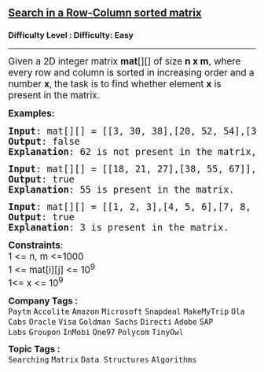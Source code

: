 <h2><a href="https://www.geeksforgeeks.org/problems/search-in-a-matrix17201720/1">Search in a Row-Column sorted matrix</a></h2><h3>Difficulty Level : Difficulty: Easy</h3><hr><div class="problems_problem_content__Xm_eO" style="user-select: auto;"><p style="user-select: auto;"><span style="font-size: 14pt; user-select: auto;">Given a 2D integer matrix <strong style="user-select: auto;">mat</strong>[][] of size <strong style="user-select: auto;">n x m</strong>, where every row and column is sorted in increasing order and a number <strong style="user-select: auto;">x</strong>,<strong style="user-select: auto;"> </strong>the task is to find whether element <strong style="user-select: auto;">x</strong> is present in the matrix.</span></p>
<p style="user-select: auto;"><strong style="user-select: auto;"><span style="font-size: 14pt; user-select: auto;">Examples:</span></strong></p>
<pre style="user-select: auto;"><span style="font-size: 14pt; user-select: auto;"><strong style="user-select: auto;">Input</strong>: mat[][] = [[3, 30, 38],[20, 52, 54],[35, 60, 69]], x = 62
<strong style="user-select: auto;">Output</strong>: false
<strong style="user-select: auto;">Explanation</strong>: 62 is not present in the matrix, so output is false.<br style="user-select: auto;"></span></pre>
<pre style="user-select: auto;"><span style="font-size: 14pt; user-select: auto;"><strong style="user-select: auto;">Input</strong>: mat[][] = [[18, 21, 27],[38, 55, 67]], x = 55
<strong style="user-select: auto;">Output</strong>: true
<strong style="user-select: auto;">Explanation</strong>: 55 is present in the matrix.</span></pre>
<pre style="user-select: auto;"><span style="font-size: 14pt; user-select: auto;"><strong style="user-select: auto;">Input</strong>: mat[][] = [[1, 2, 3],[4, 5, 6],[7, 8, 9]], x = 3
<strong style="user-select: auto;">Output</strong>: true
<strong style="user-select: auto;">Explanation</strong>: 3 is present in the matrix.<br style="user-select: auto;"></span></pre>
<p style="user-select: auto;"><span style="font-size: 14pt; user-select: auto;"><strong style="user-select: auto;">Constraints</strong>:<br style="user-select: auto;">1 &lt;= n, m &lt;=1000<br style="user-select: auto;">1 &lt;= mat[i][j] &lt;= 10<sup style="user-select: auto;">9 <br style="user-select: auto;"></sup>1&lt;= x &lt;= 10<sup style="user-select: auto;">9</sup></span></p></div><p><span style=font-size:18px><strong>Company Tags : </strong><br><code>Paytm</code>&nbsp;<code>Accolite</code>&nbsp;<code>Amazon</code>&nbsp;<code>Microsoft</code>&nbsp;<code>Snapdeal</code>&nbsp;<code>MakeMyTrip</code>&nbsp;<code>Ola Cabs</code>&nbsp;<code>Oracle</code>&nbsp;<code>Visa</code>&nbsp;<code>Goldman Sachs</code>&nbsp;<code>Directi</code>&nbsp;<code>Adobe</code>&nbsp;<code>SAP Labs</code>&nbsp;<code>Groupon</code>&nbsp;<code>InMobi</code>&nbsp;<code>One97</code>&nbsp;<code>Polycom</code>&nbsp;<code>TinyOwl</code>&nbsp;<br><p><span style=font-size:18px><strong>Topic Tags : </strong><br><code>Searching</code>&nbsp;<code>Matrix</code>&nbsp;<code>Data Structures</code>&nbsp;<code>Algorithms</code>&nbsp;